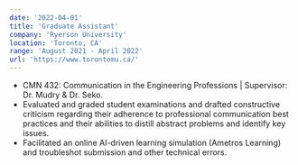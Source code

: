 ```yaml
---
date: '2022-04-01'
title: 'Graduate Assistant'
company: 'Ryerson University'
location: 'Toronto, CA'
range: 'August 2021 - April 2022'
url: 'https://www.torontomu.ca/'
---
```


- CMN 432: Communication in the Engineering Professions | Supervisor: Dr. Mudry & Dr. Seko.
- Evaluated and graded student examinations and drafted constructive criticism regarding their adherence to professional communication best practices and their abilities to distill abstract problems and identify key issues.
- Facilitated an online AI-driven learning simulation (Ametros Learning) and troubleshot submission and other technical errors.
